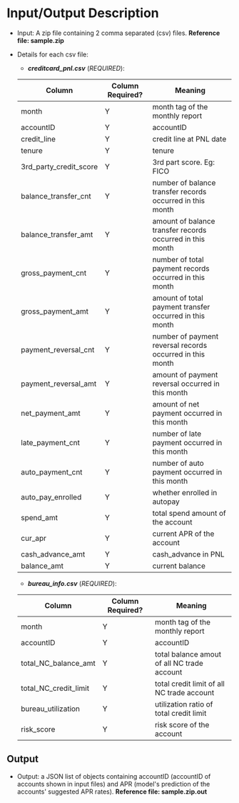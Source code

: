 # Input/Output Description

- Input: A zip file containing 2 comma separated (csv) files. **__Reference file: sample.zip__**
- Details for each csv file:
    - **_creditcard_pnl.csv_** (*REQUIRED*): 
    
    | Column                    | Column Required? | Meaning                                                   |
    | ------------------------- | ---------------- | --------------------------------------------------------- |
    | month                     | Y                | month tag of the monthly report                           |
    | accountID                 | Y                | accountID                                                 |
    | credit\_line              | Y                | credit line at PNL date                                   |
    | tenure                    | Y                | tenure                                                    |
    | 3rd\_party\_credit\_score | Y                | 3rd part score. Eg: FICO                                  |
    | balance\_transfer\_cnt    | Y                | number of balance transfer records occurred in this month |
    | balance\_transfer\_amt    | Y                | amount of balance transfer records occurred in this month |
    | gross\_payment\_cnt       | Y                | number of total payment records occurred in this month    |
    | gross\_payment\_amt       | Y                | amount of total payment transfer  occurred in this month  |
    | payment\_reversal\_cnt    | Y                | number of payment reversal records occurred in this month |
    | payment\_reversal\_amt    | Y                | amount of payment reversal occurred in this month         |
    | net\_payment\_amt         | Y                | amount of net payment occurred in this month              |
    | late\_payment\_cnt        | Y                | number of late payment occurred in this month             |
    | auto\_payment\_cnt        | Y                | number of auto payment occurred in this month             |
    | auto\_pay\_enrolled       | Y                | whether enrolled in autopay                               |
    | spend\_amt                | Y                | total spend amount of the account                         |
    | cur\_apr                  | Y                | current APR of the account                                |
    | cash\_advance\_amt        | Y                | cash\_advance in PNL                                      |
    | balance\_amt              | Y                | current balance                                           |
    

    - **_bureau_info.csv_** (*REQUIRED*): 
    
    | Column                   | Column Required? | Meaning                                     |
    | ------------------------ | ---------------- | ------------------------------------------- | 
    | month                    | Y                | month tag of the monthly report             | 
    | accountID                | Y                | accountID                                   | 
    | total\_NC\_balance\_amt  | Y                | total balance amout of all NC trade account |
    | total\_NC\_credit\_limit | Y                | total credit limit of all NC trade account  | 
    | bureau\_utilization      | Y                | utilization ratio of total credit limit     | 
    | risk\_score              | Y                | risk score of the account                   |


## Output
- Output: a JSON list of objects containing accountID (accountID of accounts shown in input files) and APR (model's prediction of the accounts' suggested APR rates). **__Reference file: sample.zip.out__**
